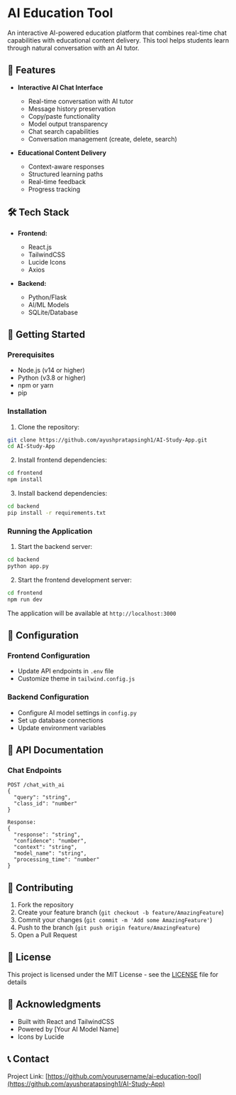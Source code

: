 # AI Education Tool

An interactive AI-powered education platform that combines real-time chat capabilities with educational content delivery. This tool helps students learn through natural conversation with an AI tutor.

## 🌟 Features

- **Interactive AI Chat Interface**
  - Real-time conversation with AI tutor
  - Message history preservation
  - Copy/paste functionality
  - Model output transparency
  - Chat search capabilities
  - Conversation management (create, delete, search)

- **Educational Content Delivery**
  - Context-aware responses
  - Structured learning paths
  - Real-time feedback
  - Progress tracking

## 🛠️ Tech Stack

- **Frontend:**
  - React.js
  - TailwindCSS
  - Lucide Icons
  - Axios

- **Backend:**
  - Python/Flask
  - AI/ML Models
  - SQLite/Database

## 🚀 Getting Started

### Prerequisites

- Node.js (v14 or higher)
- Python (v3.8 or higher)
- npm or yarn
- pip

### Installation

1. Clone the repository:
```bash
git clone https://github.com/ayushpratapsingh1/AI-Study-App.git
cd AI-Study-App
```

2. Install frontend dependencies:
```bash
cd frontend
npm install
```

3. Install backend dependencies:
```bash
cd backend
pip install -r requirements.txt
```

### Running the Application

1. Start the backend server:
```bash
cd backend
python app.py
```

2. Start the frontend development server:
```bash
cd frontend
npm run dev
```

The application will be available at `http://localhost:3000`

## 🔧 Configuration

### Frontend Configuration
- Update API endpoints in `.env` file
- Customize theme in `tailwind.config.js`

### Backend Configuration
- Configure AI model settings in `config.py`
- Set up database connections
- Update environment variables

## 📝 API Documentation

### Chat Endpoints

```
POST /chat_with_ai
{
  "query": "string",
  "class_id": "number"
}

Response:
{
  "response": "string",
  "confidence": "number",
  "context": "string",
  "model_name": "string",
  "processing_time": "number"
}
```

## 🤝 Contributing

1. Fork the repository
2. Create your feature branch (`git checkout -b feature/AmazingFeature`)
3. Commit your changes (`git commit -m 'Add some AmazingFeature'`)
4. Push to the branch (`git push origin feature/AmazingFeature`)
5. Open a Pull Request

## 📜 License

This project is licensed under the MIT License - see the [LICENSE](LICENSE) file for details

## 🙏 Acknowledgments

- Built with React and TailwindCSS
- Powered by [Your AI Model Name]
- Icons by Lucide

## 📞 Contact
Project Link: [https://github.com/yourusername/ai-education-tool](https://github.com/ayushpratapsingh1/AI-Study-App)
